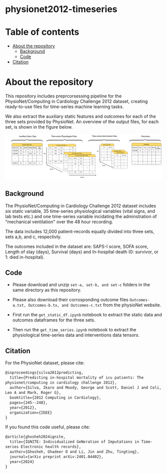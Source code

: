 # physionet2012-timeseries

Table of contents
=================

<!--ts-->
   * [About the repository](#About-the-repository)
      * [Background](#Background)
      * [Code](#Code)
   * [Citation](#Citation)
   
<!--te-->

About the repository
============
This repository includes preprcorsessing pipeline for the PhysioNet/Computing in Cardiology Challenge 2012 dataset, creating ready-to-use files for time-series machine learning tasks. 

We also extract the auxiliary static features and outcomes for each of the three sets provided by PhysioNet. An overview of the output files, for each set, is shown in the figure below. 

![alt text](https://github.com/Ghadeer-Ghosheh/physionet2012-timeseries/blob/master/outputs.png)

## Background
The PhysioNet/Computing in Cardiology Challenge 2012 dataset includes six static variable, 35 time-series physiological variables (vital signs, and lab tests etc.) and one time-series variable incidating the adminstration of "mechanical ventilation" over the 48 hour recording.

The data includes 12,000 patient-records equally divided into three sets, sets a,b, and c, respectivly.

The outcomes included in the dataset are: SAPS-I score, SOFA score, Length of stay (days), Survival (days) and In-hospital death (0: survivor, or 1: died in-hospital). 


## Code 


* Please download and unzip ```set-a, set-b, and set-c``` folders in the same directory as this repository. 

* Please also download their corrosponding outcome files ```Outcomes-a.txt, Outcomes-b.tx, and Outcomes-c.txt``` from the physioNet website.  

* First run the ```get_static_df.ipynb``` notebook to extract the static data and outcomes dataframes for the three sets.

* Then run the  ```get_time_series.ipynb``` notebook to extract the physiological time-series data and interventions data tensors. 


## Citation

For the PhysioNet dataset, please cite:
```
@inproceedings{silva2012predicting,
  title={Predicting in-hospital mortality of icu patients: The physionet/computing in cardiology challenge 2012},
  author={Silva, Ikaro and Moody, George and Scott, Daniel J and Celi, Leo A and Mark, Roger G},
  booktitle={2012 Computing in Cardiology},
  pages={245--248},
  year={2012},
  organization={IEEE}
}
```


If you found this code useful, please cite: 
```
@article{ghosheh2024ignite,
  title={IGNITE: Individualized GeNeration of Imputations in Time-series Electronic health records},
  author={Ghosheh, Ghadeer O and Li, Jin and Zhu, Tingting},
  journal={arXiv preprint arXiv:2401.04402},
  year={2024}
}
```

